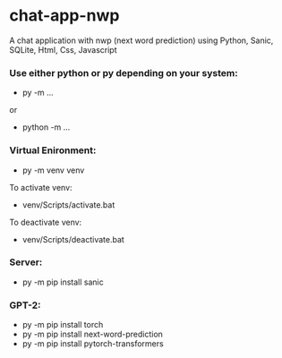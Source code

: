 # chat-app-nwp
A chat application with nwp (next word prediction) using Python, Sanic, SQLite, Html, Css, Javascript

### Use either python or py depending on your system:
- py -m ...

or

- python -m ...

### Virtual Enironment:
- py -m venv venv

To activate venv:
- venv/Scripts/activate.bat

To deactivate venv:
- venv/Scripts/deactivate.bat

### Server:
- py -m pip install sanic

### GPT-2:
- py -m pip install torch
- py -m pip install next-word-prediction
- py -m pip install pytorch-transformers
